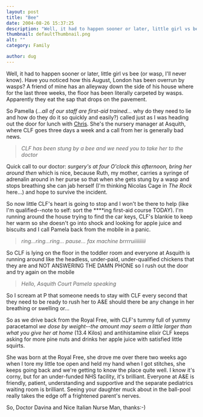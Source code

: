 ```yaml
---
layout: post
title: "Bee"
date: 2004-08-26 15:37:25
description: "Well, it had to happen sooner or later, little girl vs bee (or wasp, I&#8217;ll never know). Have you noticed how this August, London has been overrun by wasps? A friend of mine has an alleyway down the side of&#8230;"
thumbnail: defaultThumbnail.png
alt: ""
category: Family

author: dug
---
```


<p>Well, it had to happen sooner or later, little girl vs bee (or wasp, I'll never know). Have you noticed how this August, London has been overrun by wasps? A friend of mine has an alleyway down the side of his house where for the last three weeks, the floor has been literally carpeted by wasps. Apparently they eat the sap that drops on the pavement.</p>

<p>So Pamella (<em>...all of our staff are first-aid trained...</em> why do they need to lie and how do they do it so quickly and easily?) called just as I was heading out the door for lunch with <a href="http://chris.carline.org/">Chris</a>. She's the nursery manager at Asquith, where <span class="caps">CLF </span>goes three days a week and a call from her is generally bad news.</p>

<blockquote><p><em><span class="caps">CLF </span>has been stung by a bee and we need you to take her to the doctor</em> </p></blockquote>

<p>Quick call to our doctor: <em>surgery's at four O'clock this afternoon, bring her around then</em> which is nice, because Ruth, my mother, carries a syringe of adrenalin around in her purse so that when she gets stung by a wasp and stops breathing she can jab herself (I'm thinking Nicolas Cage in <em>The Rock</em> here...) and hope to survive the incident.</p>

<p>So now little <span class="caps">CLF'</span>s heart is going to stop and I won't be there to help (like I'm qualified--note to self: sort the ****ing first-aid course <span class="caps">TODAY</span>). I'm running around the house trying to find the car keys, <span class="caps">CLF'</span>s blankie to keep her warm so she doesn't go into shock and looking for apple juice and biscuits and I call Pamela back from the mobile in a panic.</p>

<blockquote><p><em>ring...ring...ring... pause... fax machine brrrruiiiiiiiii</em></p></blockquote>

<p>So <span class="caps">CLF </span>is lying on the floor in the toddler room and everyone at Asquith is running around like the headless, under-paid, under-qualified chickens that they are and <span class="caps">NOT ANSWERING THE DAMN PHONE </span>so I rush out the door and try again on the mobile</p>

<blockquote><p><em>Hello, Asquith Court Pamela speaking</em></p></blockquote>

<p>So I scream at P that someone needs to stay with <span class="caps">CLF </span>every second that they need to be ready to rush her to <span class="caps">A&amp;E </span>should there be any change in her breathing or swelling or...</p>

<p>So as we drive back from the Royal Free, with <span class="caps">CLF'</span>s tummy full of yummy paracetamol <em>we dose by weight--the amount may seem a little larger than what you give her at home</em> (13.4 Kilos) and antihistamine elixir <span class="caps">CLF </span>keeps asking for more pine nuts and drinks her apple juice with satisfied little squirts.</p>

<p>She was born at the Royal Free, she drove me over there two weeks ago when I tore my little toe open and held my hand when I got stitches, she keeps going back and we're getting to know the place quite well. I know it's corny, but for an under-funded <span class="caps">NHS </span>facility, it's brilliant. Everyone at <span class="caps">A&amp;E </span>is friendly, patient, understanding and supportive and the separate pediatrics waiting room is brilliant. Seeing your daughter muck about in the ball-pool really takes the edge off a frightened parent's nerves.</p>

<p>So, Doctor Davina and Nice Italian Nurse Man, thanks:-)</p>
